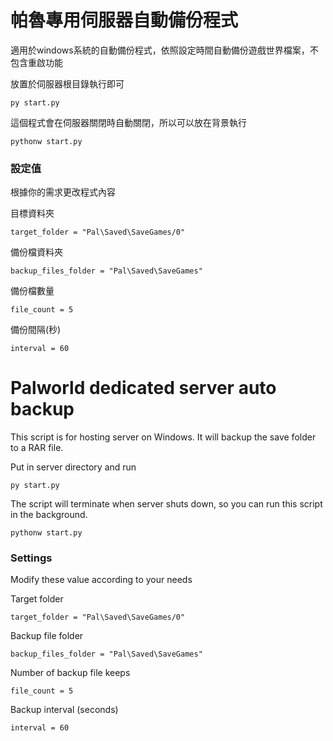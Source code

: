 # 帕魯專用伺服器自動備份程式
適用於windows系統的自動備份程式，依照設定時間自動備份遊戲世界檔案，不包含重啟功能  

放置於伺服器根目錄執行即可  
```
py start.py
```
這個程式會在伺服器關閉時自動關閉，所以可以放在背景執行
```
pythonw start.py
```
### 設定值
根據你的需求更改程式內容  

目標資料夾  
```
target_folder = "Pal\Saved\SaveGames/0"
```  
備份檔資料夾  
```
backup_files_folder = "Pal\Saved\SaveGames"
```  
備份檔數量  
```
file_count = 5
```  
備份間隔(秒)  
```
interval = 60
```  

# Palworld dedicated server auto backup
This script is for hosting server on Windows. It will backup the save folder to a RAR file. 

Put in server directory and run
```
py start.py
```  
The script will terminate when server shuts down, so you can run this script in the background.  
```
pythonw start.py
```
### Settings
Modify these value according to your needs

Target folder
```
target_folder = "Pal\Saved\SaveGames/0"
```  
Backup file folder
```
backup_files_folder = "Pal\Saved\SaveGames"
```  
Number of backup file keeps
```
file_count = 5
```  
Backup interval (seconds)
```
interval = 60
```  

